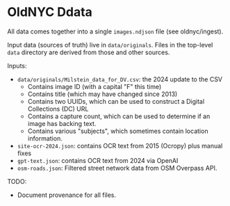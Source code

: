 # OldNYC Ddata

All data comes together into a single `images.ndjson` file (see oldnyc/ingest).

Input data (sources of truth) live in `data/originals`. Files in the top-level
`data` directory are derived from those and other sources.

Inputs:

- `data/originals/Milstein_data_for_DV.csv`: the 2024 update to the CSV
  - Contains image ID (with a capital "F" this time)
  - Contains title (which may have changed since 2013)
  - Contains two UUIDs, which can be used to construct a Digital Collections (DC) URL
  - Contains a capture count, which can be used to determine if an image has backing text.
  - Contains various "subjects", which sometimes contain location information.
- `site-ocr-2024.json`: contains OCR text from 2015 (Ocropy) plus manual fixes
- `gpt-text.json`: contains OCR text from 2024 via OpenAI
- `osm-roads.json`: Filtered street network data from OSM Overpass API.

TODO:

- Document provenance for all files.
